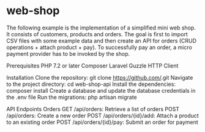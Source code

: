 # web-shop
The following example is the implementation of a simplified mini web shop. It consists of customers, products and orders. The goal is first to import CSV files with some example data and then create an API for orders (CRUD operations + attach product + pay). To successfully pay an order, a micro payment provider has to be invoked by the shop.

Prerequisites
PHP 7.2 or later
Composer
Laravel
Guzzle HTTP Client

Installation
Clone the repository: git clone https://github.com/<your-repo>.git
Navigate to the project directory: cd web-shop-api
Install the dependencies: composer install
Create a database and update the database credentials in the .env file
Run the migrations: php artisan migrate

API Endpoints
Orders
GET /api/orders: Retrieve a list of orders
POST /api/orders: Create a new order
POST /api/orders/{id}/add: Attach a product to an existing order
POST /api/orders/{id}/pay: Submit an order for payment
